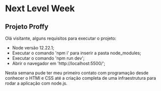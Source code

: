 # Next Level Week

## Projeto Proffy

Olá visitante, alguns requisitos para executar o projeto:

- Node versão 12.22.1;
- Executar o comando 'npm i' para inserir a pasta node_modules;
- Executar o comando 'npm run dev';
- Abrir o navegador em 'http://localhost:5500/';

Nesta semana pude ter meu primeiro contato com programação desde conhecer o HTMl e CSS até a criação completa de uma infraestrutura para rodar a aplicação com node.js. 
